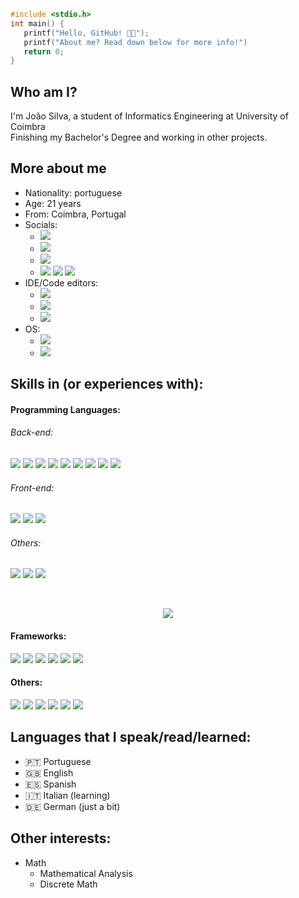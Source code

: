 ```C
#include <stdio.h>
int main() {
   printf("Hello, GitHub! 👋😎");
   printf("About me? Read down below for more info!")
   return 0;
}
```
## Who am I?
I'm João Silva, a student of Informatics Engineering at University of Coimbra<br>
Finishing my Bachelor's Degree and working in other projects.

## More about me
* Nationality: portuguese
* Age: 21 years 
* From: Coimbra, Portugal
* Socials:
	+ [![](https://img.shields.io/badge/-Gmail-D14836?style=flat&logo=Gmail&logoColor=white&link=mailto:j0a0carll21@gmail.com)](mailto:j0a0carll21@gmail.com)
	+ [![](https://img.shields.io/badge/Twitter-1DA1F2?style=flat&logo=twitter&logoColor=white)](https://twitter.com/pingucas21)
	+ [![](https://img.shields.io/badge/Instagram-E4405F?style=flat&logo=instagram&logoColor=white)](https://www.instagram.com/j0a0_s1lva/)
	+ [![](https://img.shields.io/badge/YouTube-FF0000?style=flat&logo=youtube&logoColor=white)](https://www.youtube.com/channel/UCJh5RKXC3ZrCeYVkv-x4zSQ) ![](https://img.shields.io/youtube/channel/views/UCJh5RKXC3ZrCeYVkv-x4zSQ?style=social) ![](https://img.shields.io/youtube/channel/subscribers/UCJh5RKXC3ZrCeYVkv-x4zSQ?style=social)
* IDE/Code editors:
	+ ![](https://img.shields.io/badge/Visual_Studio_Code-0078D4?style=flat&logo=visual%20studio%20code&logoColor=white)
	+ ![](https://img.shields.io/badge/Visual_Studio-5C2D91?style=flat&logo=visual%20studio&logoColor=white)
	+ ![](https://img.shields.io/badge/IntelliJIDEA-000000.svg?style=flat&logo=intellij-idea&logoColor=white)
* OS: 
	+ ![](https://img.shields.io/badge/Windows-0078D6?style=flat&logo=windows&logoColor=white)
	+ ![](https://img.shields.io/badge/Linux_(Virtual_Machine)-FCC624?style=flat&logo=linux&logoColor=black)

## Skills in (or experiences with):  
#### Programming Languages:
###### Back-end:
![](https://img.shields.io/badge/ASM-Assembly-333333) ![](https://img.shields.io/badge/-C-333333?style=flat&logo=C%2B%2B&logoColor=5459E2) ![](https://img.shields.io/badge/-C++-333333?style=flat&logo=C%2B%2B&logoColor=895BE6) ![](https://img.shields.io/badge/-CS-333333?style=flat&logo=C%2B%2B&logoColor=732FFA) ![](https://img.shields.io/badge/Java-333333?style=flat&logo=java&logoColor=FFFFFF) ![](https://img.shields.io/badge/M-MatLab-333333) ![](https://img.shields.io/badge/Python-333333?style=flat&logo=python&logoColor=4F74DA) ![](https://img.shields.io/badge/PostgresSQL-333333?style=flat&logo=postgresql&logoColor=white) ![](https://img.shields.io/badge/Visual_Basic-333333?style=flat&logo=VisualStudio&logoColor=8332E1)

###### Front-end:
 ![](https://img.shields.io/badge/CSS-333333?style=flat&logo=css3&logoColor=1FC4D7) ![](https://img.shields.io/badge/HTML-333333?style=flat&logo=html5&logoColor=E67925) ![](https://img.shields.io/badge/Javascript-333333?style=flat&logo=javascript&logoColor=EED221)
 
 ###### Others:
![](https://img.shields.io/badge/R-333333?style=flat&logo=r&logoColor=217AEE) ![](https://img.shields.io/badge/Shell_Script-333333?style=flat&logo=gnu-bash&logoColor=white) ![](https://img.shields.io/badge/Markdown-333333?style=flat&logo=markdown&logoColor=white)

<br>
<a href="https://github.com/ikikara">
  	<p align="center">
		<img src="https://github-readme-stats.vercel.app/api/top-langs/?username=ikikara&theme=dracula" />
	</p>
</a>

#### Frameworks:
![](https://img.shields.io/badge/Django-333333?style=flat&logo=django&logoColor=009900) ![](https://img.shields.io/badge/Flask-333333?style=flat&logo=flask&logoColor=white) ![](https://img.shields.io/badge/OpengGL-333333?style=flat&logo=opengl&logoColor=4568BA) ![](https://img.shields.io/badge/PY-Psycopg2-333333) ![](https://img.shields.io/badge/React_Native-333333?style=flat&logo=react&logoColor=4EC6DE) ![](https://img.shields.io/badge/Spring_Boot-333333?style=flat&logo=spring-boot) ![]()

#### Others:
![](https://img.shields.io/badge/Docker-333333?style=flat&logo=docker&logoColor=39AAE2) ![](https://img.shields.io/badge/Git-333333?style=flat&logo=git&logoColor=E28239) ![](https://img.shields.io/badge/GitHub-333333?style=flat&logo=github&logoColor=white) ![](https://img.shields.io/badge/GitKraken-333333?style=flat&logo=gitkraken&logoColor=6EB233) ![](https://img.shields.io/badge/GitLab-333333?style=flat&logo=gitlab&logoColor=white) ![](https://img.shields.io/badge/Postman-333333?style=flat&logo=postman&logoColor=EF9928) 

## Languages that I speak/read/learned:
* 🇵🇹 Portuguese
* 🇬🇧 English
* 🇪🇸 Spanish
* 🇮🇹 Italian (learning)
* 🇩🇪 German (just a bit)

## Other interests:
+ Math 
	+ Mathematical Analysis
	+ Discrete Math
 

<!-- <a href="https://github.com/ikikara" >	
	<p align="center">
		<img src="https://github-readme-stats.vercel.app/api?username=ikikara&theme=dracula" />
	</p>
</a> -->

